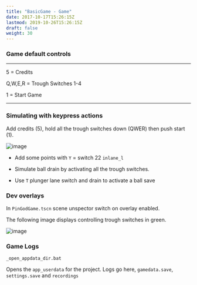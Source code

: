 ```yaml
---
title: "BasicGame - Game"
date: 2017-10-17T15:26:15Z
lastmod: 2019-10-26T15:26:15Z
draft: false
weight: 30
---
```


### Game default controls
---

5   = Credits

Q,W,E,R = Trough Switches 1-4

1   = Start Game

---

### Simulating with keypress actions

Add credits (5), hold all the trough switches down (QWER) then push start (1).

![image](../../images/basicgame-controlgame.jpg)

- Add some points with `Y` = switch 22  `inlane_l`

- Simulate ball drain by activating all the trough switches.

- Use `T` plunger lane switch and drain to activate a ball save

### Dev overlays

In `PinGodGame.tscn` scene unspector switch on overlay enabled.

The following image displays controlling trough switches in green.

![image](../../images/basicgame-overlays.jpg)

### Game Logs

`_open_appdata_dir.bat`

Opens the `app_userdata` for the project. Logs go here, `gamedata.save`, `settings.save` and `recordings`